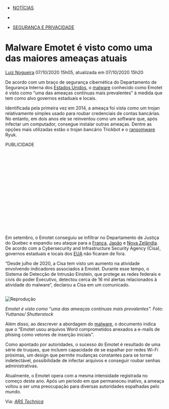 - [NOTÍCIAS](https://olhardigital.com.br/editorias/noticias/)
-  

- [SEGURANÇA E PRIVACIDADE](https://olhardigital.com.br/editorias/seguranca/)

# Malware Emotet é visto como uma das maiores ameaças atuais

[Luiz Nogueira](https://olhardigital.com.br/author/luiz-nogueira/) 07/10/2020 15h05, atualizada em 07/10/2020 15h20

De acordo com um braço de segurança cibernética do Departamento de Segurança Interna dos [Estados Unidos](https://olhardigital.com.br/games-e-consoles/noticia/estoques-do-ps5-esgotam-nos-estados-unidos-e-brasil-durante-pre-venda/107190), o [malware](https://olhardigital.com.br/fique_seguro/noticia/novo-malware-para-android-mira-em-usuarios-no-oriente-medio/108275) conhecido como Emotet é visto como “uma das ameaças contínuas mais prevalentes” à medida que tem como alvo governos estaduais e locais.

Identificada pela primeira vez em 2014, a ameaça foi vista como um trojan relativamente simples usado para roubar credenciais de contas bancárias. No entanto, em dois anos ele se reinventou como um software que, após infectar um computador, consegue instalar outras ameaças. Dentre as opções mais utilizadas estão o trojan bancário Trickbot e o [ransomware](https://olhardigital.com.br/fique_seguro/noticia/resgate-devido-a-ataque-com-sodinokibi-chega-a-us-42-milhoes/108214) Ryuk.

PUBLICIDADE

<iframe id="google_ads_iframe_/8804/parceiros/olhar_digital_2" title="3rd party ad content" name="google_ads_iframe_/8804/parceiros/olhar_digital_2" width="300" height="250" scrolling="no" marginwidth="0" marginheight="0" frameborder="0" role="region" aria-label="Advertisement" tabindex="0" srcdoc="" data-google-container-id="2" style="max-width: 100%; border: 0px; vertical-align: bottom;"></iframe>

Em setembro, o Emotet conseguiu se infiltrar no Departamento de Justiça do Quebec e expandiu seu ataque para a [França](https://olhardigital.com.br/noticia/sem-avancos-globais-franca-defende-que-ue-siga-com-imposto-digital/106893), [Japão](https://olhardigital.com.br/games-e-consoles/noticia/microsoft-reduz-preco-do-xbox-series-s-no-japao/107611) e [Nova Zelândia](https://olhardigital.com.br/coronavirus/noticia/nova-zelandia-tem-primeira-morte-por-covid-19-em-mais-de-tres-meses/106510). De acordo com a Cybersecurity and Infrastructure Security Agency (Cisa), governos estaduais e locais dos [EUA](https://olhardigital.com.br/ciencia-e-espaco/noticia/eua-testam-antena-de-satelite-que-promete-aprimorar-missoes-militares/108190) não ficaram de fora.

“Desde julho de 2020, a Cisa tem visto um aumento na atividade envolvendo indicadores associados à Emotet. Durante esse tempo, o Sistema de Detecção de Intrusão Einstein, que protege as redes federais e civis do poder Executivo, detectou cerca de 16 mil alertas relacionados à atividade do malware”, declarou a Cisa em um comunicado.

<iframe id="IF5550001923_16445496317461704177575" name="I5550001923_16445496317461704177575" src="https://s.dynad.net/stack/928W5r5IndTfocT3VdUV-AB8UVlc0JbnGWyFZsei5gU.html" marginwidth="0" width="100%" height="0" marginheight="0" align="top" scrolling="No" bordercolor="#000000" frameborder="0" hspace="0" vspace="0" style="max-width: 100%; border: 0px; visibility: visible; width: 0px; transition: all 1s ease 0s; height: 0px;"></iframe>

![Reprodução](https://olhardigital.com.br/uploads/acervo_imagens/2020/10/20201007122643.jpg)

*Emotet é visto como “uma das ameaças contínuas mais prevalentes”. Foto: Yuttanas/ Shutterstock*

Além disso, ao descrever a abordagem do [malware](https://olhardigital.com.br/fique_seguro/noticia/novo-malware-rouba-criptomoedas-e-tenta-assumir-controle-de-transacoes/107276), o documento indica que o “Emotet usou arquivos Word comprometidos anexados a e-mails de phising como vetores de inserção iniciais”.

Como apontado por autoridades, o sucesso do Emotet é resultado de uma série de truques, que incluem capacidade de se espalhar por redes Wi-Fi próximas, um design que permite mudanças constantes para se tornar indetectável, possibilidade de infectar arquivos e conseguir roubar senhas administrativas.

Atualmente, o Emotet opera com a mesma intensidade registrada no começo deste ano. Após um período em que permaneceu inativo, a ameaça voltou a ser uma preocupação para diversas autoridades espalhadas pelo mundo.

Via: *[ARS Technica](https://arstechnica.com/information-technology/2020/10/dhs-warns-that-emotet-malware-is-one-of-the-most-prevalent-threats-today/)*